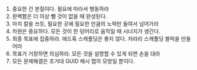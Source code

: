 1. 중요한 건 본질이다. 필요에 따라서 행동하라
1. 완벽함은 더 이상 뺄 것이 없을 때 완성된다.
1. 마치 칼을 쓰듯, 필요한 곳에 필요한 만큼의 노력만 들여서 넘어가라
1. 차원은 중요하다. 모든 것이 한 덩어리로 움직일 때 시너지가 생긴다.
1. 최종 목표에 집중하라. 애드혹 스캐폴딩은 좋지 않다. 차라리 스캐폴딩 블럭을 만들어라
1. 목표가 거창하면 의심하라. 모든 것을 설명할 수 있게 되면 손을 대라
1. 모든 문제해결은 초거대 GUID 해시 맵의 모방일 뿐이다.

